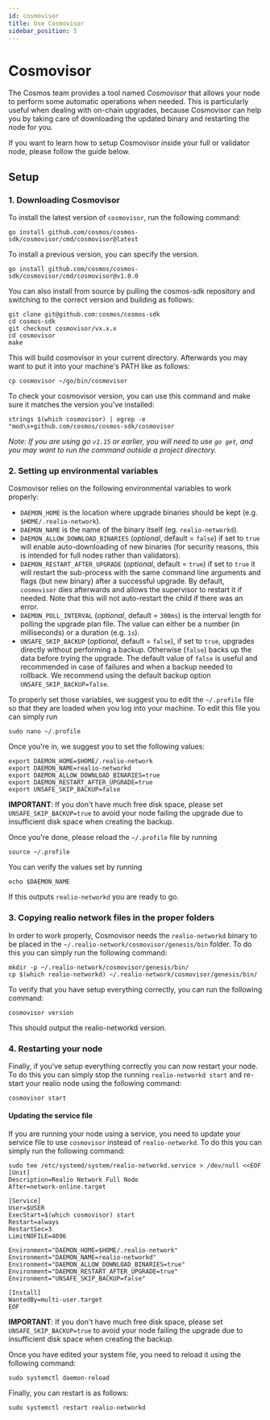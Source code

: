 ```yaml
---
id: cosmovisor
title: Use Cosmovisor
sidebar_position: 5
---
```


# Cosmovisor 
The Cosmos team provides a tool named _Cosmovisor_ that allows your node to perform some automatic operations when needed. This is particularly useful when dealing with on-chain upgrades, because Cosmovisor can help you by taking care of downloading the updated binary and restarting the node for you.  

If you want to learn how to setup Cosmovisor inside your full or validator node, please follow the guide below. 

## Setup
### 1. Downloading Cosmovisor
To install the latest version of `cosmovisor`, run the following command:
```
go install github.com/cosmos/cosmos-sdk/cosmovisor/cmd/cosmovisor@latest
```

To install a previous version, you can specify the version. 

```
go install github.com/cosmos/cosmos-sdk/cosmovisor/cmd/cosmovisor@v1.0.0
```

You can also install from source by pulling the cosmos-sdk repository and switching to the correct version and building as follows:
```
git clone git@github.com:cosmos/cosmos-sdk
cd cosmos-sdk
git checkout cosmovisor/vx.x.x
cd cosmovisor
make
```

This will build cosmovisor in your current directory. Afterwards you may want to put it into your machine's PATH like as follows:
```
cp cosmovisor ~/go/bin/cosmovisor
```
To check your cosmovisor version, you can use this command and make sure it matches the version you've installed:
```
strings $(which cosmovisor) | egrep -e "mod\s+github.com/cosmos/cosmos-sdk/cosmovisor
```

*Note: If you are using go `v1.15` or earlier, you will need to use `go get`, and you may want to run the command outside a project directory.*

### 2. Setting up environmental variables
Cosmovisor relies on the following environmental variables to work properly:

* `DAEMON_HOME` is the location where upgrade binaries should be kept (e.g. `$HOME/.realio-network`).
* `DAEMON_NAME` is the name of the binary itself (eg. `realio-networkd`).
* `DAEMON_ALLOW_DOWNLOAD_BINARIES` (*optional*, default = `false`) if set to `true` will enable auto-downloading of new binaries
  (for security reasons, this is intended for full nodes rather than validators).
* `DAEMON_RESTART_AFTER_UPGRADE` (*optional*, default = `true`) if set to `true` it will restart the sub-process with the same
  command line arguments and flags (but new binary) after a successful upgrade. By default, `cosmovisor` dies
  afterwards and allows the supervisor to restart it if needed. Note that this will not auto-restart the child
  if there was an error.
* `DAEMON_POLL_INTERVAL` (*optional*, default = `300ms`) is the interval length for polling the upgrade plan file. The value can either be a number (in milliseconds) or a duration (e.g. `1s`).
* `UNSAFE_SKIP_BACKUP` (*optional*, default = `false`), if set to `true`, upgrades directly without performing a backup. Otherwise (`false`) backs up the data before trying the upgrade. The default value of `false` is useful and recommended in case of failures and when a backup needed to rollback. We recommend using the default backup option `UNSAFE_SKIP_BACKUP=false`.
  
To properly set those variables, we suggest you to edit the `~/.profile` file so that they are loaded when you log into your machine. To edit this file you can simply run 

```shell
sudo nano ~/.profile
```

Once you're in, we suggest you to set the following values: 

```
export DAEMON_HOME=$HOME/.realio-network
export DAEMON_NAME=realio-networkd
export DAEMON_ALLOW_DOWNLOAD_BINARIES=true
export DAEMON_RESTART_AFTER_UPGRADE=true
export UNSAFE_SKIP_BACKUP=false
```

**IMPORTANT**: If you don't have much free disk space, please set `UNSAFE_SKIP_BACKUP=true` to avoid your node failing the upgrade due to insufficient disk space when creating the backup.

Once you're done, please reload the `~/.profile` file by running 

```shell
source ~/.profile
```

You can verify the values set by running 

```
echo $DAEMON_NAME
```

If this outputs `realio-networkd` you are ready to go.

### 3. Copying realio network files in the proper folders
In order to work properly, Cosmovisor needs the `realio-networkd` binary to be placed in the `~/.realio-network/cosmovisor/genesis/bin` folder. To do this you can simply run the following command: 

```shell
mkdir -p ~/.realio-network/cosmovisor/genesis/bin/
cp $(which realio-networkd) ~/.realio-network/cosmovisor/genesis/bin/
```

To verify that you have setup everything correctly, you can run the following command: 

```shell
cosmovisor version
```

This should output the realio-networkd version.

### 4. Restarting your node
Finally, if you've setup everything correctly you can now restart your node. To do this you can simply stop the running `realio-networkd start` and re-start your realio node using the following command: 

```
cosmovisor start
```

#### Updating the service file
If you are running your node using a service, you need to update your service file to use `cosmovisor` instead of `realio-networkd`. To do this you can simply run the following command:

```shell
sudo tee /etc/systemd/system/realio-networkd.service > /dev/null <<EOF  
[Unit]
Description=Realio Network Full Node
After=network-online.target

[Service]
User=$USER
ExecStart=$(which cosmovisor) start
Restart=always
RestartSec=3
LimitNOFILE=4096

Environment="DAEMON_HOME=$HOME/.realio-network"
Environment="DAEMON_NAME=realio-networkd"
Environment="DAEMON_ALLOW_DOWNLOAD_BINARIES=true"
Environment="DAEMON_RESTART_AFTER_UPGRADE=true"
Environment="UNSAFE_SKIP_BACKUP=false"

[Install]
WantedBy=multi-user.target
EOF
```

**IMPORTANT**: If you don't have much free disk space, please set `UNSAFE_SKIP_BACKUP=true` to avoid your node failing the upgrade due to insufficient disk space when creating the backup.

Once you have edited your system file, you need to reload it using the following command:

```shell
sudo systemctl daemon-reload
```

Finally, you can restart is as follows: 

```shell
sudo systemctl restart realio-networkd
```
